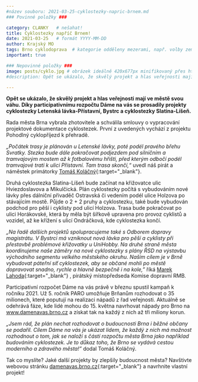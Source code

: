 ```yaml
---
#název souboru: 2021-03-25-cyklostezky-napric-brnem.md
### Povinné položky ###

category: CLANKY   # nešahat!
title: Cyklostezky napříč Brnem!
date: 2021-03-25   # formát YYYY-MM-DD
author: Krajský MO
tags: Brno cyklodoprava  # kategorie odděleny mezerami, např. volby zemědělství životní-prostředí piráti (viz https://jihomoravsky.pirati.cz/tags/)
important: true

### Nepovinné položky ###
image: posts/cyklo.jpg # obrázek ideálně 420x677px minifikovaný přes https://tinypng.com/
#description: Opět se ukázalo, že skvělý projekt a hlas veřejnosti mají ve městě svou váhu. Díky participativnímu rozpočtu Dáme na vás se prosadily projekty cyklostezky Letenská lávka-Přístavní, Bystrc a cyklostezky Slatina-Líšeň.

---
```

**Opět se ukázalo, že skvělý projekt a hlas veřejnosti mají ve městě svou váhu. Díky participativnímu rozpočtu Dáme na vás se prosadily projekty cyklostezky Letenská lávka-Přístavní, Bystrc a cyklostezky Slatina-Líšeň.**

Rada města Brna vybrala zhotovitele a schválila smlouvy o vypracování projektové dokumentace cyklostezek. První z uvedených vychází z projektu Pohodlný cyklopříjezd k přehradě.

*„Počátek trasy je plánován u Letenské lávky, poté podél pravého břehu Svratky. Stezka bude dále pokračovat podjezdem pod silničním a tramvajovým mostem až k fotbalovému hřišti, před kterým odbočí podél tramvajové trati k ulici Přístavní. Tam trasa skončí,“* uvedl náš pirát a náměstek primátorky [Tomáš Koláčný](https://jihomoravsky.pirati.cz/lide/tomas-kolacny/){:target="_blank"}.

Druhá cyklostezka Slatina-Líšeň bude začínat na křižovatce ulic Hviezdoslavova a Mikulčická. Plán cyklostezky počítá s vybudováním nové lávky přes dálniční přivaděč Ostravská či vedením podél ulice Holzova po stávajícím mostě. Půjde o 2 + 2 pruhy a cyklostezku, také bude vybudován podchod pro pěší i cyklisty pod ulicí Holzova. Trasa bude pokračovat po ulici Horákovské, která by měla být šířkově upravena pro provoz cyklistů a vozidel, až ke křížení s ulicí Ondráčková, kde cyklostezka končí.

*„Na řadě dalších projektů spolupracujeme také s Odborem dopravy magistrátu. V Bystrci má vzniknout nová lávka pro pěší a cyklisty při přestavbě problémové křižovatky u UniHobby. Na druhé straně města koordinujeme naše záměry na nové cyklostezky s plány ŘSD na výstavbu východního segmentu velkého městského okruhu. Naším cílem je v Brně vybudovat páteřní síť cyklostezek, aby se občané mohli po městě dopravovat snadno, rychle a hlavně bezpečně i na kole,”* říká [Marek Lahoda](https://jihomoravsky.pirati.cz/lide/marek-lahoda/){:target="_blank"} ,  pirátský místopředseda Komise dopravní RMB.

Participativní rozpočet Dáme na vás právě v březnu spustil kampaň k ročníku 2021. Už 5. ročník PARO umožňuje Brňanům rozhodovat o 35 milionech, které poputují na realizaci nápadů z řad veřejnosti. Aktuálně se odehrává fáze, kde lidé mohou do 15. května navrhovat nápady pro Brno na www.damenavas.brno.cz a získat tak na každý z nich až tři miliony korun.

*„Jsem rád, že plán nechat rozhodovat o budoucnosti Brna i běžné občany se podařil. Cílem Dáme na vás je ukázat lidem, že každý z nich má možnost rozhodnout o tom, jak se naloží s částí rozpočtu města Brna jako například budováním cyklostezek.  Je to důkaz toho, že Brno se vydává cestou moderního a zdravého města!”* dodal Tomáš Koláčný.

Tak co myslíte? Jaké další projekty by zlepšily budoucnost města? Navštivte webovou stránku [damenavas.brno.cz](https://damenavas.brno.cz){:target="_blank"} a navrhnite vlastní projekt!






